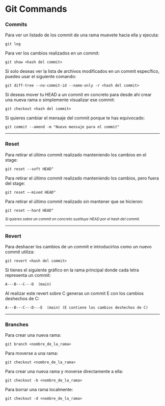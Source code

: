 # Git Commands

### Commits

Para ver un listado de los commit de una rama muevete hacia ella y ejecuta:

    git log

Para ver los cambios realizados en un commit:

    git show <hash del commit>

Si solo deseas ver la lista de archivos modificados en un commit específico, puedes usar el siguiente comando:

    git diff-tree --no-commit-id --name-only -r <hash del commit>

Si deseas mover tu HEAD a un commit en concreto para desde ahí crear una nueva rama o simplemente visualizar ese commit:

    git checkout <hash del commit>

Si quieres cambiar el mensaje del commit porque te has equivocado:

    git commit --amend -m "Nuevo mensaje para el commit"

---

### Reset

Para retirar el último commit realizado manteniendo los cambios en el stage:

    git reset --soft HEAD^

Para retirar el último commit realizado manteniendo los cambios, pero fuera del stage:

    git reset –-mixed HEAD^

Para retirar el último commit realizado sin mantener que se hicieron:

    git reset –-hard HEAD^

_<small> Si quieres sobre un commit en concreto sustituye HEAD por el hash del commit.</small>_

---

### Revert

Para deshacer los cambios de un commit e introducirlos como un nuevo commit utiliza:

    git revert <hash del commit>

Si tienes el siguiente gráfico en la rama principal donde cada letra representa un commit:

    A---B---C---D  (main)

Al realizar este revert sobre C generas un commit E con los cambios deshechos de C:

    A---B---C---D---E  (main) (E contiene los cambios deshechos de C)

---

### Branches

Para crear una nueva rama:

    git branch <nombre_de_la_rama>

Para moverse a una rama:

    git checkout <nombre_de_la_rama>

Para crear una nueva rama y moverse directamente a ella:

    git checkout -b <nombre_de_la_rama>

Para borrar una rama localmente:

    git checkout -d <nombre_de_la_rama>
